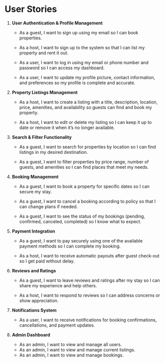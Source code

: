 # User Stories

1. **User Authentication & Profile Management**

    - As a guest, I want to sign up using my email so I can book properties.

    - As a host, I want to sign up to the system so that I can list my property and rent it out.

    - As a user, I want to log in using my email or phone number and password so I can access my dashboard.

    - As a user, I want to update my profile picture, contact information, and preferences so my profile is complete and accurate.

2. **Property Listings Management**

    - As a host, I want to create a listing with a title, description, location, price, amenities, and availability so guests can find and book my property.

    - As a host, I want to edit or delete my listing so I can keep it up to date or remove it when it’s no longer available.

3. **Search & Filter Functionality**

    - As a guest, I want to search for properties by location so I can find listings in my desired destination.

    - As a guest, I want to filter properties by price range, number of guests, and amenities so I can find places that meet my needs.

4. **Booking Management**

    - As a guest, I want to book a property for specific dates so I can secure my stay.

    - As a guest, I want to cancel a booking according to policy so that I can change plans if needed.

    - As a guest, I want to see the status of my bookings (pending, confirmed, canceled, completed) so I know what to expect.

5. **Payment Integration**

    - As a guest, I want to pay securely using one of the available payment methods so I can complete my booking.

    - As a host, I want to receive automatic payouts after guest check-out so I get paid without delay.

6. **Reviews and Ratings**

    - As a guest, I want to leave reviews and ratings after my stay so I can share my experience and help others.

    - As a host, I want to respond to reviews so I can address concerns or show appreciation.

7. **Notifications System**

    - As a user, I want to receive notifications for booking confirmations, cancellations, and payment updates.

8. **Admin Dashboard**

    - As an admin, I want to view and manage all users.
    - As an admin, I want to view and manage current listings.
    - As an admin, I want to view and manage bookings.

